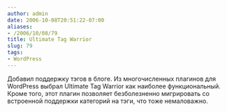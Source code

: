 ```yaml
---
author: admin
date: 2006-10-08T20:51:22-07:00
aliases:
- /2006/10/08/79
title: Ultimate Tag Warrior
slug: 79
tags:
- WordPress
---
```


Добавил поддержку тэгов в блоге. Из многочисленных плагинов для WordPress выбрал Ultimate Tag Warrior как наиболее функциональный. Кроме того, этот плагин позволяет безболезненно мигрировать со встроенной поддержки категорий на тэги, что тоже немаловажно.
